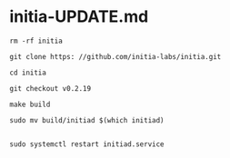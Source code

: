 # initia-UPDATE.md

```shell
rm -rf initia
```

```shell
git clone https: //github.com/initia-labs/initia.git
```

```shell
cd initia
```

```shell
git checkout v0.2.19

```
```shell
make build

```
```shell
sudo mv build/initiad $(which initiad)

```

```shell

sudo systemctl restart initiad.service

```
